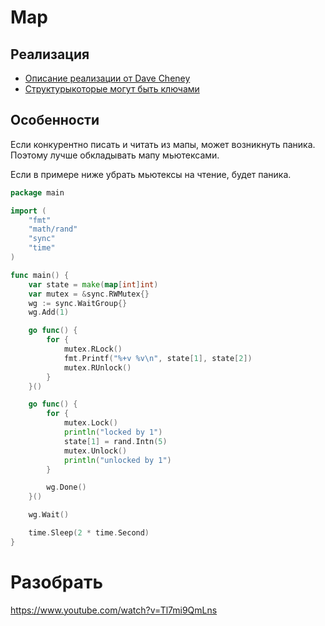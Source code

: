 # Map

## Реализация
- [Описание реализации от Dave Cheney](https://dave.cheney.net/2018/05/29/how-the-go-runtime-implements-maps-efficiently-without-generics)
- [Структурыкоторые могут быть ключами](https://golangbyexample.com/interface-comparison-golang/)


## Особенности
Если конкурентно писать и читать из мапы, может возникнуть паника. Поэтому лучше обкладывать мапу мьютексами.

Если в примере ниже убрать мьютексы на чтение, будет паника.
```go
package main

import (
	"fmt"
	"math/rand"
	"sync"
	"time"
)

func main() {
	var state = make(map[int]int)
	var mutex = &sync.RWMutex{}
	wg := sync.WaitGroup{}
	wg.Add(1)

	go func() {
		for {
			mutex.RLock()
			fmt.Printf("%+v %v\n", state[1], state[2])
			mutex.RUnlock()
		}
	}()

	go func() {
		for {
			mutex.Lock()
			println("locked by 1")
			state[1] = rand.Intn(5)
			mutex.Unlock()
			println("unlocked by 1")
		}

		wg.Done()
	}()

	wg.Wait()

	time.Sleep(2 * time.Second)
}

```

# Разобрать
https://www.youtube.com/watch?v=Tl7mi9QmLns